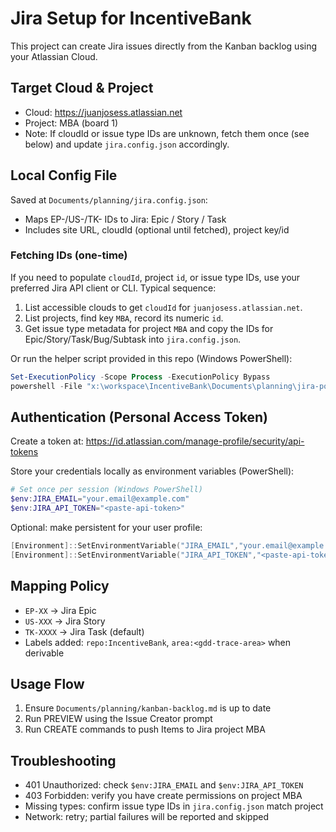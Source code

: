 # Jira Setup for IncentiveBank

This project can create Jira issues directly from the Kanban backlog using your Atlassian Cloud.

## Target Cloud & Project

- Cloud: <https://juanjosess.atlassian.net>
- Project: MBA (board 1)
- Note: If cloudId or issue type IDs are unknown, fetch them once (see below) and update `jira.config.json` accordingly.

## Local Config File

Saved at `Documents/planning/jira.config.json`:

- Maps EP-/US-/TK- IDs to Jira: Epic / Story / Task
- Includes site URL, cloudId (optional until fetched), project key/id

### Fetching IDs (one-time)

If you need to populate `cloudId`, project `id`, or issue type IDs, use your preferred Jira API client or CLI. Typical sequence:

1. List accessible clouds to get `cloudId` for `juanjosess.atlassian.net`.
2. List projects, find key `MBA`, record its numeric `id`.
3. Get issue type metadata for project `MBA` and copy the IDs for Epic/Story/Task/Bug/Subtask into `jira.config.json`.

Or run the helper script provided in this repo (Windows PowerShell):

```powershell
Set-ExecutionPolicy -Scope Process -ExecutionPolicy Bypass
powershell -File "x:\workspace\IncentiveBank\Documents\planning\jira-populate-ids.ps1"
```

## Authentication (Personal Access Token)

Create a token at: <https://id.atlassian.com/manage-profile/security/api-tokens>

Store your credentials locally as environment variables (PowerShell):

```powershell
# Set once per session (Windows PowerShell)
$env:JIRA_EMAIL="your.email@example.com"
$env:JIRA_API_TOKEN="<paste-api-token>"
```

Optional: make persistent for your user profile:

```powershell
[Environment]::SetEnvironmentVariable("JIRA_EMAIL","your.email@example.com","User")
[Environment]::SetEnvironmentVariable("JIRA_API_TOKEN","<paste-api-token>","User")
```

## Mapping Policy

- `EP-XX` → Jira Epic
- `US-XXX` → Jira Story
- `TK-XXXX` → Jira Task (default)
- Labels added: `repo:IncentiveBank`, `area:<gdd-trace-area>` when derivable

## Usage Flow

1. Ensure `Documents/planning/kanban-backlog.md` is up to date
2. Run PREVIEW using the Issue Creator prompt
3. Run CREATE commands to push Items to Jira project MBA

## Troubleshooting

- 401 Unauthorized: check `$env:JIRA_EMAIL` and `$env:JIRA_API_TOKEN`
- 403 Forbidden: verify you have create permissions on project MBA
- Missing types: confirm issue type IDs in `jira.config.json` match project
- Network: retry; partial failures will be reported and skipped
